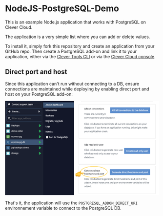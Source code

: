 # NodeJS-PostgreSQL-Demo

This is an example Node.js application that works with PostgreSQL on Clever Cloud.

The application is a very simple list where you can add or delete values.

To install it, simply fork this repository and create an application from your GitHub repo.
Then create a PostgreSQL add-on and link it to your application, either via the <a href="https://www.clever-cloud.com/doc/clever-tools/getting_started/" target="_blank">Clever Tools CLI</a> or via the <a href="https://console.clever-cloud.com/" target="_blank">Clever Cloud console</a>.

## Direct port and host

Since this application can't run without connecting to a DB, ensure connections are maintained while deploying by enabling direct port and host on your PostgreSQL add-on:

![direct host and port creation on Clever Cloud console](.github/assets/direct-host.png)

That's it, the application will use the `POSTGRESQL_ADDON_DIRECT_URI` environnement variable to connect to the PostgreSQL DB.
